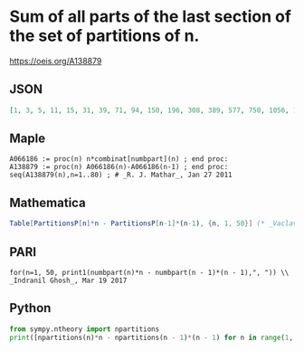 # Sum of all parts of the last section of the set of partitions of n\.
https://oeis.org/A138879
## JSON
```JSON
[1, 3, 5, 11, 15, 31, 39, 71, 94, 150, 196, 308, 389, 577, 750, 1056, 1353, 1881, 2380, 3230, 4092, 5412, 6821, 8935, 11150, 14386, 17934, 22834, 28281, 35735, 43982, 55066, 67551, 83821, 102365, 126267, 153397, 188001, 227645, 277305, 334383]
```
## Maple
```Maple
A066186 := proc(n) n*combinat[numbpart](n) ; end proc:
A138879 := proc(n) A066186(n)-A066186(n-1) ; end proc:
seq(A138879(n),n=1..80) ; # _R. J. Mathar_, Jan 27 2011
```
## Mathematica
```Mathematica
Table[PartitionsP[n]*n - PartitionsP[n-1]*(n-1), {n, 1, 50}] (* _Vaclav Kotesovec_, Oct 21 2016 *)
```
## PARI
```PARI
for(n=1, 50, print1(numbpart(n)*n - numbpart(n - 1)*(n - 1),", ")) \\ _Indranil Ghosh_, Mar 19 2017
```
## Python
```Python
from sympy.ntheory import npartitions
print([npartitions(n)*n - npartitions(n - 1)*(n - 1) for n in range(1, 51)]) # _Indranil Ghosh_, Mar 19 2017
```
